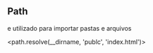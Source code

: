 ## Path

e utilizado para importar pastas e arquivos

<path.resolve(__dirname, 'publc', 'index.html')>

